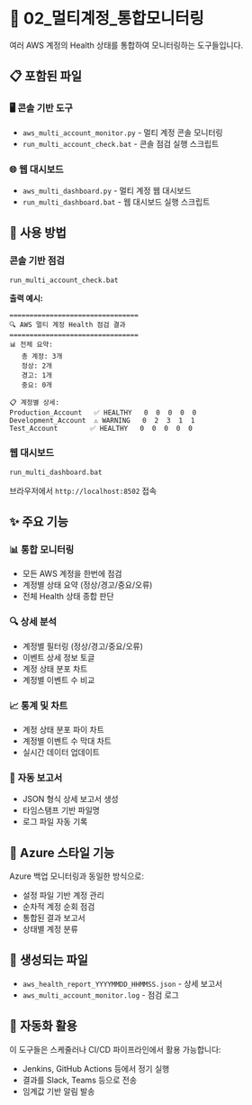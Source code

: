 # 📁 02_멀티계정_통합모니터링

여러 AWS 계정의 Health 상태를 통합하여 모니터링하는 도구들입니다.

## 📋 포함된 파일

### 🖥️ **콘솔 기반 도구**
- `aws_multi_account_monitor.py` - 멀티 계정 콘솔 모니터링
- `run_multi_account_check.bat` - 콘솔 점검 실행 스크립트

### 🌐 **웹 대시보드**
- `aws_multi_dashboard.py` - 멀티 계정 웹 대시보드
- `run_multi_dashboard.bat` - 웹 대시보드 실행 스크립트

## 🚀 사용 방법

### 콘솔 기반 점검
```bash
run_multi_account_check.bat
```

**출력 예시:**
```
================================
🔍 AWS 멀티 계정 Health 점검 결과
================================
📊 전체 요약:
   총 계정: 3개
   정상: 2개  
   경고: 1개
   중요: 0개

📋 계정별 상세:
Production_Account   ✅ HEALTHY   0  0  0  0  0
Development_Account  ⚠️ WARNING   0  2  3  1  1  
Test_Account        ✅ HEALTHY   0  0  0  0  0
```

### 웹 대시보드
```bash
run_multi_dashboard.bat
```
브라우저에서 `http://localhost:8502` 접속

## ✨ 주요 기능

### 📊 **통합 모니터링**
- 모든 AWS 계정을 한번에 점검
- 계정별 상태 요약 (정상/경고/중요/오류)
- 전체 Health 상태 종합 판단

### 🔍 **상세 분석**  
- 계정별 필터링 (정상/경고/중요/오류)
- 이벤트 상세 정보 토글
- 계정 상태 분포 차트
- 계정별 이벤트 수 비교

### 📈 **통계 및 차트**
- 계정 상태 분포 파이 차트
- 계정별 이벤트 수 막대 차트  
- 실시간 데이터 업데이트

### 📝 **자동 보고서**
- JSON 형식 상세 보고서 생성
- 타임스탬프 기반 파일명
- 로그 파일 자동 기록

## 🎯 Azure 스타일 기능

Azure 백업 모니터링과 동일한 방식으로:
- 설정 파일 기반 계정 관리
- 순차적 계정 순회 점검
- 통합된 결과 보고서
- 상태별 계정 분류

## 📂 생성되는 파일

- `aws_health_report_YYYYMMDD_HHMMSS.json` - 상세 보고서
- `aws_multi_account_monitor.log` - 점검 로그

## 🔄 자동화 활용

이 도구들은 스케줄러나 CI/CD 파이프라인에서 활용 가능합니다:
- Jenkins, GitHub Actions 등에서 정기 실행
- 결과를 Slack, Teams 등으로 전송
- 임계값 기반 알림 발송